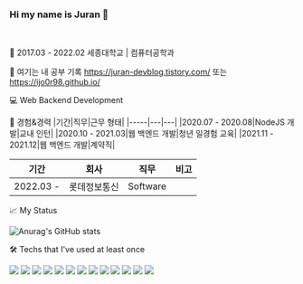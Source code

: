 ### Hi my name is Juran 👋

<br>

🏫 2017.03 - 2022.02 세종대학교 | 컴퓨터공학과

📌 여기는 내 공부 기록 https://juran-devblog.tistory.com/ 또는 https://ijo0r98.github.io/

💻 Web Backend Development

🏢 경험&경력
|기간|직무|근무 형태|
|-----|---|---|
|2020.07 - 2020.08|NodeJS 개발|교내 인턴|
|2020.10 - 2021.03|웹 백엔드 개발|청년 일경험 교육|
|2021.11 - 2021.12|웹 백엔드 개발|계약직|

|기간|회사|직무|비고|
|------|---|---|---|
|2022.03 - |롯데정보통신|Software||


📈 My Status

![Anurag's GitHub stats](https://github-readme-stats.vercel.app/api?username=ijo0r98&show_icons=true&theme=buefy)


🛠 Techs that I've used at least once

<img src="https://img.shields.io/badge/C-A8B9CC?style=flat-square&logo=c&logoColor=white"/> <img src="https://img.shields.io/badge/Java-007396?style=flat-square&logo=Java&logoColor=white"/> <img src="https://img.shields.io/badge/Python-3776AB?style=flat-square&logo=python&logoColor=white"/> <img src="https://img.shields.io/badge/Spring-6DB33F?style=flat-square&logo=spring&logoColor=white"/> <img src="https://img.shields.io/badge/SpringBoot-6DB33F?style=flat-square&logo=springboot&logoColor=white"/>
<img src="https://img.shields.io/badge/Django-092E20?style=flat-square&logo=django&logoColor=white"/>
<img src="https://img.shields.io/badge/JavaScript-F7DF1E?style=flat-square&logo=javascript&logoColor=white"/>
<img src="https://img.shields.io/badge/NodeJS-339933?style=flat-square&logo=nodejs&logoColor=white"/>
<img src="https://img.shields.io/badge/MySQL-4479A1?style=flat-square&logo=mysql&logoColor=white"/>
<img src="https://img.shields.io/badge/PostgreSQL-4169E1?style=flat-square&logo=postgresql&logoColor=white"/>
<img src="https://img.shields.io/badge/SQLite-003B57?style=flat-square&logo=sqlite&logoColor=white"/>
<img src="https://img.shields.io/badge/Anaconda-44A833?style=flat-square&logo=anaconda&logoColor=white"/>
<img src="https://img.shields.io/badge/Jupyter-F37626?style=flat-square&logo=jupyter&logoColor=white"/>


<!--
<a href="https://github.com/ijo0r98" target="_blank"> <img src="https://img.shields.io/badge/GitHub-000000?style=flat-square&logo=GitHub&logoColor=white"/></a>
-->



<!--
**ijo0r98/ijo0r98** is a ✨ _special_ ✨ repository because its `README.md` (this file) appears on your GitHub profile.

Here are some ideas to get you started:

- 🔭 I’m currently working on ...
- 🌱 I’m currently learning ...
- 👯 I’m looking to collaborate on ...
- 🤔 I’m looking for help with ...
- 💬 Ask me about ...
- 📫 How to reach me: ...
- 😄 Pronouns: ...
- ⚡ Fun fact: ...
-->

